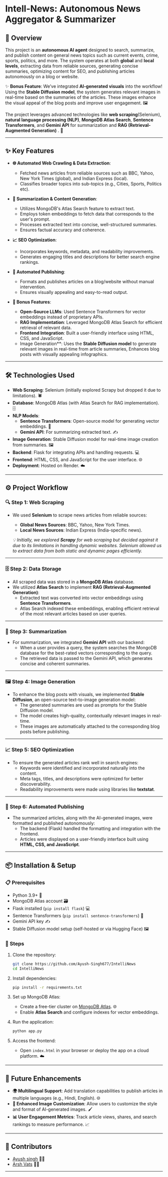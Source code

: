 # Intell-News: Autonomous News Aggregator & Summarizer 

## **🎯 Overview**
This project is an **autonomous AI agent** designed to search, summarize, and publish content on general news topics such as current events, crime, sports, politics, and more. The system operates at both **global** and **local levels**, extracting data from reliable sources, generating concise summaries, optimizing content for SEO, and publishing articles autonomously on a blog or website.

✨ **Bonus Feature**: We’ve integrated **AI-generated visuals** into the workflow! Using the **Stable Diffusion model**, the system generates relevant images in real-time based on the summaries of the articles. These images enhance the visual appeal of the blog posts and improve user engagement. 🖼️

The project leverages advanced technologies like **web scraping**(Selenium), **natural language processing (NLP)**, **MongoDB Atlas Search**, **Sentence Transformers**, and **Gemini API** for summarization and **RAG (Retrieval-Augmented Generation)** . 🚀

---

## **✨ Key Features**
- **🌐 Automated Web Crawling & Data Extraction**:
  - Fetched news articles from reliable sources such as BBC, Yahoo, New York Times (global), and Indian Express (local).
  - Classifies broader topics into sub-topics (e.g., Cities, Sports, Politics etc).
  
- **📝 Summarization & Content Generation**:
  - Utilizes MongoDB's Atlas Search feature to extract text.
  - Employs token embeddings to fetch data that corresponds to the user's prompt.
  - Processes extracted text into concise, well-structured summaries.
  - Ensures factual accuracy and coherence.

- **📈 SEO Optimization**:
  - Incorporates keywords, metadata, and readability improvements.
  - Generates engaging titles and descriptions for better search engine rankings.

- **🤖 Automated Publishing**:
  - Formats and publishes articles on a blog/website without manual intervention.
  - Ensures visually appealing and easy-to-read output.

- **🌟 Bonus Features**:
  - **Open-Source LLMs**: Used Sentence Transformers for vector embeddings instead of proprietary APIs.
  - **RAG Implementation**: Leveraged MongoDB Atlas Search for efficient retrieval of relevant data.
  - **Frontend Integration**: Built a user-friendly interface using HTML, CSS, and JavaScript.
  - Image Generation**: Uses the **Stable Diffusion model** to generate relevant images in real-time from article summaries, Enhances blog posts with visually appealing infographics.

---

## **🛠️ Technologies Used**
- **Web Scraping**: Selenium (initially explored Scrapy but dropped it due to limitations). 🕷️
- **Database**: MongoDB Atlas (with Atlas Search for RAG implementation). 🗄️
- **NLP Models**:
  - **Sentence Transformers**: Open-source model for generating vector embeddings. 🧠
  - **Gemini API**: For summarizing extracted text. ✍️
- **Image Generation**: Stable Diffusion model for real-time image creation from summaries. 🖼️
- **Backend**: Flask for integrating APIs and handling requests. 💻
- **Frontend**: HTML, CSS, and JavaScript for the user interface. 🌐
- **Deployment**: Hosted on Render. ☁️

---

## **⚙️ Project Workflow**

### **🔍 Step 1: Web Scraping**
- We used **Selenium** to scrape news articles from reliable sources:
  - **Global News Sources**: BBC, Yahoo, New York Times.
  - **Local News Sources**: Indian Express (India-specific news).
  
  _💡 Initially, we explored **Scrapy** for web scraping but decided against it due to its limitations in handling dynamic websites. Selenium allowed us to extract data from both static and dynamic pages efficiently._

---

### **🗄️ Step 2: Data Storage**
- All scraped data was stored in a **MongoDB Atlas** database.
- We utilized **Atlas Search** to implement **RAG (Retrieval-Augmented Generation)**:
  - Extracted text was converted into vector embeddings using **Sentence Transformers**.
  - Atlas Search indexed these embeddings, enabling efficient retrieval of the most relevant articles based on user queries.

---

### **📝 Step 3: Summarization**
- For summarization, we integrated **Gemini API** with our backend:
  - When a user provides a query, the system searches the MongoDB database for the best-rated vectors corresponding to the query.
  - The retrieved data is passed to the Gemini API, which generates concise and coherent summaries.

---

### **🖼️ Step 4: Image Generation**
- To enhance the blog posts with visuals, we implemented **Stable Diffusion**, an open-source text-to-image generation model:
  - The generated summaries are used as prompts for the Stable Diffusion model.
  - The model creates high-quality, contextually relevant images in real-time.
  - These images are automatically attached to the corresponding blog posts before publishing.

---

### **📈 Step 5: SEO Optimization**
- To ensure the generated articles rank well in search engines:
  - Keywords were identified and incorporated naturally into the content.
  - Meta tags, titles, and descriptions were optimized for better discoverability.
  - Readability improvements were made using libraries like **textstat**.

---

### **🤖 Step 6: Automated Publishing**
- The summarized articles, along with the AI-generated images, were formatted and published autonomously:
  - The backend (Flask) handled the formatting and integration with the frontend.
  - Articles were displayed on a user-friendly interface built using **HTML, CSS, and JavaScript**.

---

## **📦 Installation & Setup**

### **📋 Prerequisites**
- Python 3.9+ 🐍
- MongoDB Atlas account 🗃️
- Flask installed (`pip install flask`) 💻
- Sentence Transformers (`pip install sentence-transformers`) 🧠
- Gemini API key ✍️
- Stable Diffusion model setup (self-hosted or via Hugging Face) 🖼️

### **🚀 Steps**
1. Clone the repository:
   ```bash
   git clone https://github.com/Ayush-Singh677/IntelliNews
   cd IntelliNews
   ```

2. Install dependencies:
   ```bash
   pip install -r requirements.txt
   ```

3. Set up MongoDB Atlas:
   - Create a free-tier cluster on [MongoDB Atlas](https://www.mongodb.com/cloud/atlas). 🌐
   - Enable **Atlas Search** and configure indexes for vector embeddings.

4. Run the application:
   ```bash
   python app.py
   ```

5. Access the frontend:
   - Open `index.html` in your browser or deploy the app on a cloud platform. ☁️

---

## **🔮 Future Enhancements**
- **🌍 Multilingual Support**: Add translation capabilities to publish articles in multiple languages (e.g., Hindi, English). 🌐
- **🎨 Enhanced Image Customization**: Allow users to customize the style and format of AI-generated images. 🖌️
- **📊 User Engagement Metrics**: Track article views, shares, and search rankings to measure performance. 📈

---

## **👥 Contributors**
- [Ayush singh](https://github.com/Ayush-Singh677) 👩‍💻
- [Arsh Vats](https://github.com/arsh0429) 👨‍💻


---
